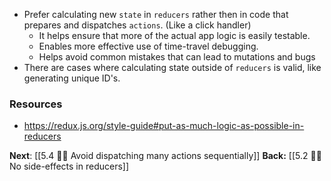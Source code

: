 - Prefer calculating new `state` in `reducers` rather then in code that prepares and dispatches `actions`.  (Like a click handler)
	- It helps ensure that more of the actual app logic is easily testable.
	- Enables more effective use of time-travel debugging.
	- Helps avoid common mistakes that can lead to mutations and bugs
- There are cases where calculating state outside of `reducers` is valid, like generating unique ID's.

### Resources
- https://redux.js.org/style-guide#put-as-much-logic-as-possible-in-reducers

**Next**: [[5.4 👩‍🎨 Avoid dispatching many actions sequentially]]
**Back:** [[5.2 👩‍🎨 No side-effects in reducers]]
